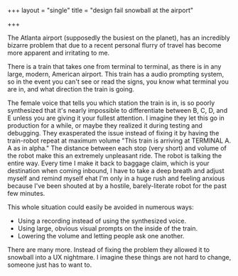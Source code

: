 +++
layout = "single"
title = "design fail snowball at the airport"

+++

The Atlanta airport (supposedly the busiest on the planet), has an incredibly
bizarre problem that due to a recent personal flurry of travel has become more apparent
 and irritating to me. 

There is a train that takes one from terminal to terminal, as there is in any
large, modern, American airport. This train has a audio prompting system, so in the
event you can't see or read the signs, you know what terminal you are in, and
what direction the train is going.

The female voice that tells you which station the train is in, is
so poorly synthesized that it's nearly impossible to differentiate between B,
C, D, and E unless you are giving it your fullest attention. I
imagine they let this go in production for a while, or maybe they realized it during testing
and debugging. They exasperated the issue instead of fixing it by having the
train-robot repeat at maximum volume "This train is arriving at TERMINAL A. A as in
alpha." 
The distance between each stop (very short) and volume of the
robot make this an extremely unpleasant ride. The robot is talking the entire
way. Every time I make it back to
baggage claim, which is your destination when coming inbound, I have to take a
deep breath and adjust myself and remind myself ehat I'm only in a huge
rush and feeling anxious because I've been shouted at by a hostile, barely-literate robot for the past
few minutes. 

This whole situation could easily be avoided in numerous ways: 
* Using a recording instead of using the synthesized voice.
* Using large, obvious visual prompts on the inside of the train. 
* Lowering the volume and letting people ask one another. 

There are many more. Instead of fixing the problem they allowed it to snowball
into a UX nightmare. I imagine these things are not hard to change, someone
just has to want to.
